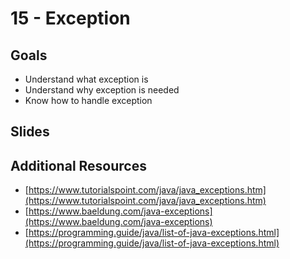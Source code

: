 # 15 - Exception

<Teacher name="Heeeun"></Teacher>

## Goals
- Understand what exception is
- Understand why exception is needed
- Know how to handle exception

## Slides
<GoogleSlides src="https://docs.google.com/presentation/d/e/2PACX-1vRxO7DsrKY8_sGGsck8RKYVAkjrDNUpfsddeD7f75uS0O09_uVPyXH5AZh4tLHIX7MArYp14ap9yXa0/embed?start=false&loop=false&delayms=3000"></GoogleSlides>

## Additional Resources

- [https://www.tutorialspoint.com/java/java_exceptions.htm](https://www.tutorialspoint.com/java/java_exceptions.htm)
- [https://www.baeldung.com/java-exceptions](https://www.baeldung.com/java-exceptions)
- [https://programming.guide/java/list-of-java-exceptions.html](https://programming.guide/java/list-of-java-exceptions.html)
